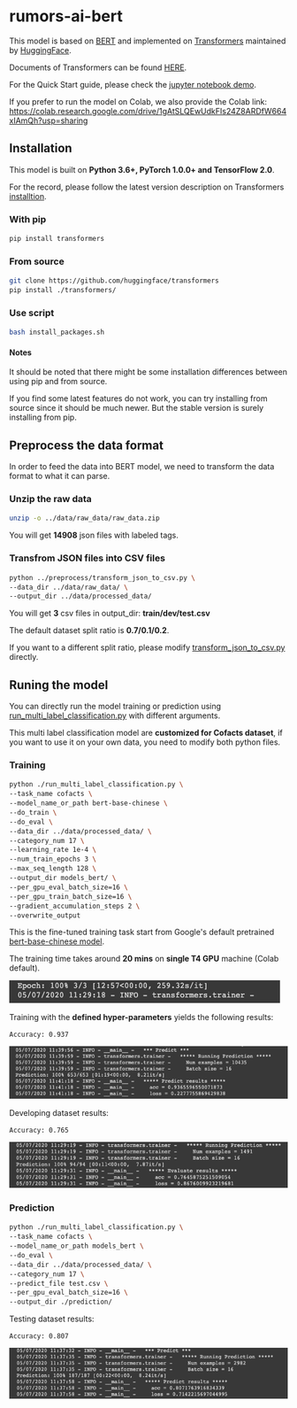 # rumors-ai-bert

This model is based on [BERT](https://github.com/google-research/bert) and implemented on [Transformers](https://github.com/huggingface/transformers) maintained by [HuggingFace](https://huggingface.co/).

Documents of Transformers can be found [HERE](https://huggingface.co/transformers/index.html).

For the Quick Start guide, please check the [jupyter notebook demo](https://github.com/cofacts/rumors-ai/blob/master/ai_model/models/model_A/Multi_class_classification_for_Cofacts_article_using_BERT.ipynb).

If you prefer to run the model on Colab, we also provide the Colab link: https://colab.research.google.com/drive/1gAtSLQEwUdkFIs24Z8ARDfW664xIAmQh?usp=sharing


## Installation

This model is built on **Python 3.6+, PyTorch 1.0.0+ and TensorFlow 2.0**.

For the record, please follow the latest version description on Transformers [installtion](https://github.com/huggingface/transformers#installation).


### With pip

```bash
pip install transformers
```

### From source

```bash
git clone https://github.com/huggingface/transformers
pip install ./transformers/
```

### Use script

```bash
bash install_packages.sh
```


#### Notes

It should be noted that there might be some installation differences between using pip and from source.

If you find some latest features do not work, you can try installing from source since it should be much newer. But the stable version is surely installing from pip.


## Preprocess the data format

In order to feed the data into BERT model, we need to transform the data format to what it can parse.

### Unzip the raw data

```bash
unzip -o ../data/raw_data/raw_data.zip
```

You will get **14908** json files with labeled tags.


### Transfrom JSON files into CSV files

```bash
python ../preprocess/transform_json_to_csv.py \
--data_dir ../data/raw_data/ \
--output_dir ../data/processed_data/
```

You will get **3** csv files in output_dir: **train/dev/test.csv**

The default dataset split ratio is **0.7/0.1/0.2**.

If you want to a different split ratio, please modify [transform_json_to_csv.py](https://github.com/cofacts/rumors-ai-bert/tree/master/GPU_host/preprocess/transform_json_to_csv.py) directly.


## Runing the model

You can directly run the model training or prediction using [run_multi_label_classification.py](https://github.com/cofacts/rumors-ai-bert/tree/master/GPU_host/model_bert/run_multi_label_classification.py) with different arguments.

This multi label classification model are **customized for Cofacts dataset**, if you want to use it on your own data, you need to modify both python files.


### Training

```bash
python ./run_multi_label_classification.py \
--task_name cofacts \
--model_name_or_path bert-base-chinese \
--do_train \
--do_eval \
--data_dir ../data/processed_data/ \
--category_num 17 \
--learning_rate 1e-4 \
--num_train_epochs 3 \
--max_seq_length 128 \
--output_dir models_bert/ \
--per_gpu_eval_batch_size=16 \
--per_gpu_train_batch_size=16 \
--gradient_accumulation_steps 2 \
--overwrite_output
```

This is the fine-tuned training task start from Google's default pretrained [bert-base-chinese model](https://github.com/google-research/bert/blob/master/multilingual.md).

The training time takes around **20 mins** on **single T4 GPU** machine (Colab default).

![training_time](./img/training_time.png)

Training with the **defined hyper-parameters** yields the following results:

```
Accuracy: 0.937
```

![train_result](./img/train_result.png)

Developing dataset results:

```
Accuracy: 0.765
```

![dev_result](./img/dev_result.png)


### Prediction

```bash
python ./run_multi_label_classification.py \
--task_name cofacts \
--model_name_or_path models_bert \
--do_eval \
--data_dir ../data/processed_data/ \
--category_num 17 \
--predict_file test.csv \
--per_gpu_eval_batch_size=16 \
--output_dir ./prediction/
```

Testing dataset results:

```
Accuracy: 0.807
```

![test_result](./img/test_result.png)
